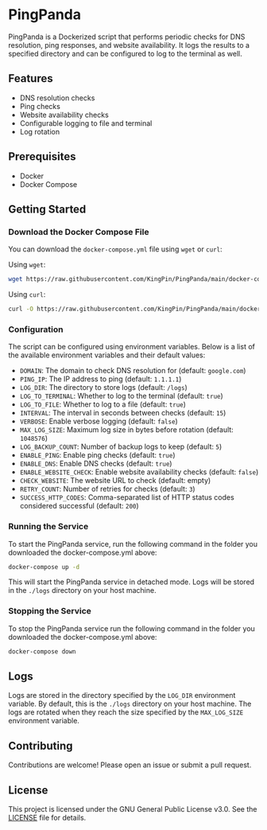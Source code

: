 # PingPanda

PingPanda is a Dockerized script that performs periodic checks for DNS resolution, ping responses, and website availability. It logs the results to a specified directory and can be configured to log to the terminal as well.

## Features

- DNS resolution checks
- Ping checks
- Website availability checks
- Configurable logging to file and terminal
- Log rotation

## Prerequisites

- Docker
- Docker Compose

## Getting Started

### Download the Docker Compose File

You can download the `docker-compose.yml` file using `wget` or `curl`:

Using `wget`:
```bash
wget https://raw.githubusercontent.com/KingPin/PingPanda/main/docker-compose.yml
```

Using `curl`:
```bash
curl -O https://raw.githubusercontent.com/KingPin/PingPanda/main/docker-compose.yml
```

### Configuration

The script can be configured using environment variables. Below is a list of the available environment variables and their default values:

- `DOMAIN`: The domain to check DNS resolution for (default: `google.com`)
- `PING_IP`: The IP address to ping (default: `1.1.1.1`)
- `LOG_DIR`: The directory to store logs (default: `/logs`)
- `LOG_TO_TERMINAL`: Whether to log to the terminal (default: `true`)
- `LOG_TO_FILE`: Whether to log to a file (default: `true`)
- `INTERVAL`: The interval in seconds between checks (default: `15`)
- `VERBOSE`: Enable verbose logging (default: `false`)
- `MAX_LOG_SIZE`: Maximum log size in bytes before rotation (default: `1048576`)
- `LOG_BACKUP_COUNT`: Number of backup logs to keep (default: `5`)
- `ENABLE_PING`: Enable ping checks (default: `true`)
- `ENABLE_DNS`: Enable DNS checks (default: `true`)
- `ENABLE_WEBSITE_CHECK`: Enable website availability checks (default: `false`)
- `CHECK_WEBSITE`: The website URL to check (default: empty)
- `RETRY_COUNT`: Number of retries for checks (default: `3`)
- `SUCCESS_HTTP_CODES`: Comma-separated list of HTTP status codes considered successful (default: `200`)

### Running the Service

To start the PingPanda service, run the following command in the folder you downloaded the docker-compose.yml above:

```bash
docker-compose up -d
```

This will start the PingPanda service in detached mode. Logs will be stored in the `./logs` directory on your host machine.

### Stopping the Service

To stop the PingPanda service run the following command in the folder you downloaded the docker-compose.yml above:

```bash
docker-compose down
```

## Logs

Logs are stored in the directory specified by the `LOG_DIR` environment variable. By default, this is the `./logs` directory on your host machine. The logs are rotated when they reach the size specified by the `MAX_LOG_SIZE` environment variable.

## Contributing

Contributions are welcome! Please open an issue or submit a pull request.

## License

This project is licensed under the GNU General Public License v3.0. See the [LICENSE](LICENSE) file for details.
